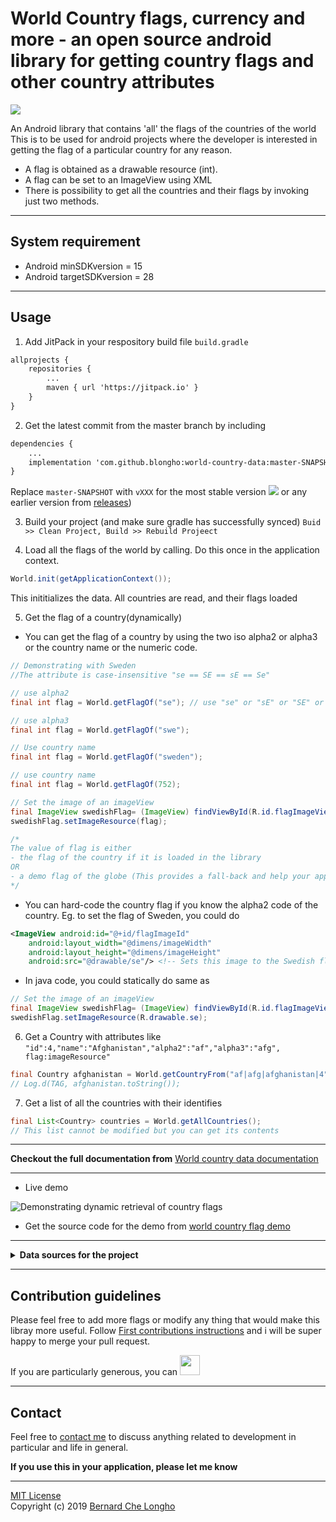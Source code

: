 # World Country flags, currency and more - an open source android library for getting country flags and other country attributes
[![](https://jitpack.io/v/blongho/world-country-data.svg)](https://jitpack.io/#blongho/world-country-data)

An Android library that contains 'all' the flags of the countries of the world
This is to be used for android projects where the developer is interested in
getting the flag of a particular country for any reason.

- A flag is obtained as a drawable resource (int).
- A flag can be set to an ImageView using XML
- There is possibility to get all the countries and their flags by invoking just two methods.

---

## System requirement
- Android minSDKversion = 15
- Android targetSDKversion = 28

---

## Usage
1. Add JitPack in your respository build file `build.gradle`
```xml
allprojects {
    repositories {
        ...
        maven { url 'https://jitpack.io' }
    }
}
```

2. Get the latest commit from the master branch by including
```xml
dependencies {
    ...
    implementation 'com.github.blongho:world-country-data:master-SNAPSHOT'
}
```
Replace `master-SNAPSHOT` with `vXXX` for the most stable 
version [![](https://jitpack.io/v/blongho/world-country-data.svg)](https://jitpack.io/#blongho/world-country-data) 
or any earlier version from [releases](https://github.com/blongho/world-country-data/releases))


3. Build your project (and make sure gradle has successfully synced)
`Buid >> Clean Project, Build >> Rebuild Projeect`


4. Load all the flags of the world by calling. Do this once in the
    application context.
```java
World.init(getApplicationContext());
```
This inititializes the data. All countries are read, and their flags loaded


5. Get the flag of a country(dynamically)
- You can get the flag of a country by using the two iso alpha2 or
    alpha3 or the country name or the numeric code.

```java
// Demonstrating with Sweden
//The attribute is case-insensitive "se == SE == sE == Se"

// use alpha2
final int flag = World.getFlagOf("se"); // use "se" or "sE" or "SE" or "Se"

// use alpha3
final int flag = World.getFlagOf("swe");

// Use country name
final int flag = World.getFlagOf("sweden");

// use country name
final int flag = World.getFlagOf(752);

// Set the image of an imageView
final ImageView swedishFlag= (ImageView) findViewById(R.id.flagImageView);
swedishFlag.setImageResource(flag);

/*
The value of flag is either
- the flag of the country if it is loaded in the library
OR
- a demo flag of the globe (This provides a fall-back and help your app not crash due to nullPointerException)
*/
```

- You can hard-code the country flag if you know the alpha2 code of the country. 
    Eg. to set the flag of Sweden, you could do

```xml
<ImageView android:id="@+id/flagImageId" 
    android:layout_width="@dimens/imageWidth"
    android:layout_height="@dimens/imageHeight"
    android:src="@drawable/se"/> <!-- Sets this image to the Swedish flag -->
```

- In java code, you could statically do same as

```java
// Set the image of an imageView
final ImageView swedishFlag= (ImageView) findViewById(R.id.flagImageView);
swedishFlag.setImageResource(R.drawable.se);
```

6. Get a Country with attributes like `"id":4,"name":"Afghanistan","alpha2":"af","alpha3":"afg", flag:imageResource"`

```java
final Country afghanistan = World.getCountryFrom("af|afg|afghanistan|4");
// Log.d(TAG, afghanistan.toString()); 
```

7. Get a list of all the countries with their identifies
```java
final List<Country> countries = World.getAllCountries();
// This list cannot be modified but you can get its contents
```

---

**Checkout the full documentation from** [World country data documentation](https://blongho.github.io/world-country-data/doc/)

---  

- Live demo 

![Demonstrating dynamic retrieval of country flags](https://github.com/blongho/world-country-flag-demo/blob/master/world-country-flag-demo.gif)

- Get the source code for the demo from [world country flag demo](https://github.com/blongho/world-country-flag-demo)

---

<details>
<summary><b>Data sources for the project</b></summary>

### All country flags
Most of the flags came from [flagpedia.net](http://flagpedia.net/download).
This site does not contain all the countries in the world so some where downloaded
from [wikipedia](https://www.wikipedia.org/) after quering the country name

### Countries and their iso alpha values
All country names were download from
[GitHub@stafangabos](https://github.com/stefangabos/world_countries/tree/master/data/en).
These were copied using into the assets directory

### Getting different dimensions of the flags
Some guys from Egypt made some awesome [App icon generator](https://appicon.co/#image-sets)
which generates android drawables as well as iOS images(if you want) in different dimensions.
It is super fast and can do batch processing of images.
</details>

---

## Contribution guidelines
Please feel free to add more flags or modify any thing that would make this libray more useful.
Follow [First contributions instructions](https://github.com/blongho/first-contributions/blob/master/README.md)
and i will be super happy to merge your pull request.

If you are particularly generous, you can
<a href="https://www.buymeacoffee.com/lKmSQRsaU" title="Click to buy a cup of coffee for blongho"><img src="https://www.buymeacoffee.com/assets/img/custom_images/purple_img.png" height="32"></a>

---

## Contact
Feel free to [contact me](mailto:blongho02@gmail.com) to discuss anything related to development in particular and life in general.

**If you use this in your application, please let me know**

---
[MIT License](https://github.com/blongho/world-country-data/blob/master/LICENSE.txt) <br>
Copyright (c) 2019 [Bernard Che Longho](mailto:blongho02@gmail.com)
